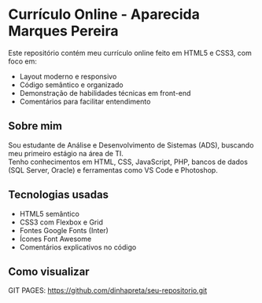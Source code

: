 # Currículo Online - Aparecida Marques Pereira

Este repositório contém meu currículo online feito em HTML5 e CSS3, com foco em:

- Layout moderno e responsivo  
- Código semântico e organizado  
- Demonstração de habilidades técnicas em front-end  
- Comentários para facilitar entendimento

## Sobre mim

Sou estudante de Análise e Desenvolvimento de Sistemas (ADS), buscando meu primeiro estágio na área de TI.  
Tenho conhecimentos em HTML, CSS, JavaScript, PHP, bancos de dados (SQL Server, Oracle) e ferramentas como VS Code e Photoshop.

## Tecnologias usadas

- HTML5 semântico  
- CSS3 com Flexbox e Grid  
- Fontes Google Fonts (Inter)  
- Ícones Font Awesome  
- Comentários explicativos no código

## Como visualizar

 GIT PAGES:
 https://github.com/dinhapreta/seu-repositorio.git

